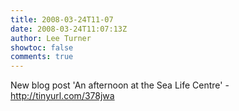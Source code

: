 ```yaml
---
title: 2008-03-24T11-07
date: 2008-03-24T11:07:13Z
author: Lee Turner
showtoc: false
comments: true
---
```


New blog post 'An afternoon at the Sea Life Centre' - http://tinyurl.com/378jwa

